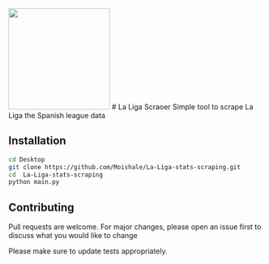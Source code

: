 <img src="https://i.gifer.com/origin/66/6621966453e47f239b84e6bb2911560c.gif" width="200"/>
# La Liga Scraoer
Simple tool to scrape La Liga the Spanish league data
 
 ## Installation

```bash
cd Desktop
git clone https://github.com/Moishale/La-Liga-stats-scraping.git
cd  La-Liga-stats-scraping
python main.py
```
## Contributing
Pull requests are welcome. For major changes, please open an issue first to discuss what you would like to change 

 Please make sure to update tests appropriately.